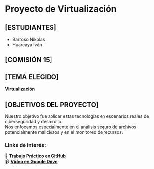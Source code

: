 # Proyecto de Virtualización

## [ESTUDIANTES]  
- Barroso Nikolas  
- Huarcaya Iván  

## [COMISIÓN 15]

## [TEMA ELEGIDO]  
**Virtualización**

## [OBJETIVOS DEL PROYECTO]  
Nuestro objetivo fue aplicar estas tecnologías en escenarios reales de ciberseguridad y desarrollo.  
Nos enfocamos especialmente en el análisis seguro de archivos potencialmente maliciosos y en el monitoreo de recursos.

### Links de interés:

🔗 **[Trabajo Práctico en GitHub](https://github.com/Nikolash4480/Virtualizacion/tree/main/Carpeta%20Digital)**  
📹 **[Video en Google Drive](https://drive.google.com/file/d/16A0AWMeQ_dLPzHs3vjTSQrswGEJJLmBy/view?usp=sharing)**
